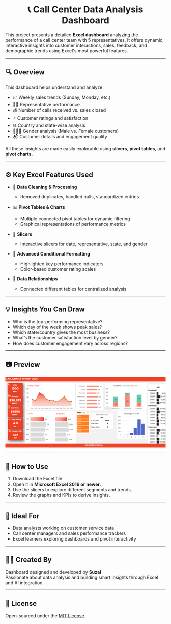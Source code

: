<h1 align="center">📞 Call Center Data Analysis Dashboard</h1>

This project presents a detailed **Excel dashboard** analyzing the performance of a call center team with 5 representatives. It offers dynamic, interactive insights into customer interactions, sales, feedback, and demographic trends using Excel's most powerful features.

---

## 🔍 Overview

This dashboard helps understand and analyze:
- 📈 Weekly sales trends (Sunday, Monday, etc.)
- 🧑‍💼 Representative performance
- 💰 Number of calls received vs. sales closed
- ⭐ Customer ratings and satisfaction
- 🌐 Country and state-wise analysis
- 🧑‍🤝‍🧑 Gender analysis (Male vs. Female customers)
- 📬 Customer details and engagement quality

All these insights are made easily explorable using **slicers**, **pivot tables**, and **pivot charts**.

---

## ⚙️ Key Excel Features Used

- 🔄 **Data Cleaning & Processing**
  - Removed duplicates, handled nulls, standardized entries

- 📊 **Pivot Tables & Charts**
  - Multiple connected pivot tables for dynamic filtering
  - Graphical representations of performance metrics

- 🔗 **Slicers**
  - Interactive slicers for date, representative, state, and gender

- 🎨 **Advanced Conditional Formatting**
  - Highlighted key performance indicators
  - Color-based customer rating scales

- 🧩 **Data Relationships**
  - Connected different tables for centralized analysis

---

## 💡 Insights You Can Draw

- Who is the top-performing representative?
- Which day of the week shows peak sales?
- Which state/country gives the most business?
- What’s the customer satisfaction level by gender?
- How does customer engagement vary across regions?

---

## 📷 Preview


![Dashboard Preview](dashboard-preview.png)

---

## 🚀 How to Use

1. Download the Excel file.
2. Open it in **Microsoft Excel 2016 or newer**.
3. Use the slicers to explore different segments and trends.
4. Review the graphs and KPIs to derive insights.

---

## 📌 Ideal For

- Data analysts working on customer service data
- Call center managers and sales performance trackers
- Excel learners exploring dashboards and pivot interactivity

---

## 🙋‍♂️ Created By

Dashboard designed and developed by **Suzal**  
Passionate about data analysis and building smart insights through Excel and AI integration.

---

## 📜 License

Open-sourced under the [MIT License](LICENSE).
